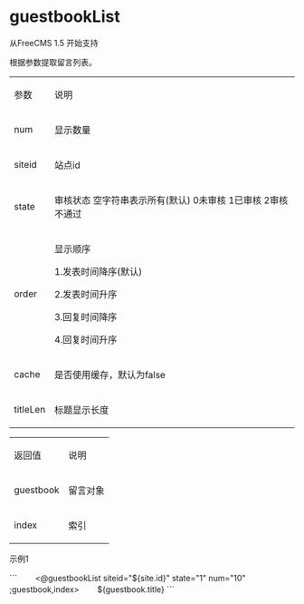 # guestbookList #

<p>
<span>从FreeCMS 1.5 开始支持</span><span></span>
</p>
<p>
<span>根据参数提取留言列表。</span><span></span>
</p>
<table>
<tbody>
<tr>
<td>
<p>
<span>参数</span><span></span>
</p>
</td>
<td>
<p>
<span>说明</span><span></span>
</p>
</td>
</tr>
<tr>
<td>
<p>
<span>num</span><span></span>
</p>
</td>
<td>
<p>
<span>显示数量</span><span></span>
</p>
</td>
</tr>
<tr>
<td>
<p>
<span>siteid</span><span></span>
</p>
</td>
<td>
<p>
<span>站点id</span><span></span>
</p>
</td>
</tr>
<tr>
<td>
<p>
<span>state</span><span></span>
</p>
</td>
<td>
<p>
<span>审核状态 空字符串表示所有(默认) 0未审核 1已审核 2审核不通过</span><span></span>
</p>
</td>
</tr>
<tr>
<td>
<p>
<span>order</span><span></span>
</p>
</td>
<td>
<p>
<span>显示顺序</span><span></span>
</p>
<p>
<span>1.发表时间降序(默认)</span><span></span>
</p>
<p>
<span>2.发表时间升序</span><span></span>
</p>
<p>
<span>3.回复时间降序</span><span></span>
</p>
<p>
<span>4.回复时间升序</span><span></span>
</p>
</td>
</tr>
<tr>
<td>
<p>
<span>cache</span><span></span>
</p>
</td>
<td>
<p>
<span>是否使用缓存，默认为false</span><span></span>
</p>
</td>
</tr>
<tr>
<td>
<p>
<span>titleLen</span><span></span>
</p>
</td>
<td>
<p>
<span>标题显示长度</span><span></span>
</p>
</td>
</tr>
</tbody>
</table>
<p>
<span></span>
</p>
<table>
<tbody>
<tr>
<td>
<p>
<span>返回值</span><span></span>
</p>
</td>
<td>
<p>
<span>说明</span><span></span>
</p>
</td>
</tr>
<tr>
<td>
<p>
<span>guestbook</span><span></span>
</p>
</td>
<td>
<p>
<span>留言对象</span><span></span>
</p>
</td>
</tr>
<tr>
<td>
<p>
<span>index</span><span></span>
</p>
</td>
<td>
<p>
<span>索引</span><span></span>
</p>
</td>
</tr>
</tbody>
</table>
<p>
<span></span>
</p>
<p>
<span>示例1</span><span></span>
</p>
```
　　<@guestbookList siteid="${site.id}" state="1" num="10" ;guestbook,index>
　　${guestbook.title}
</@guestbookList>
```